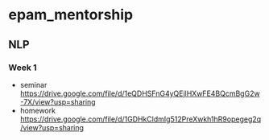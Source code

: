 # epam_mentorship

## NLP 
### Week 1
* seminar https://drive.google.com/file/d/1eQDHSFnG4yQEjlHXwFE4BQcmBgG2w-7X/view?usp=sharing
* homework https://drive.google.com/file/d/1GDHkCldmIg512PreXwkh1hR9opegeg2q/view?usp=sharing
